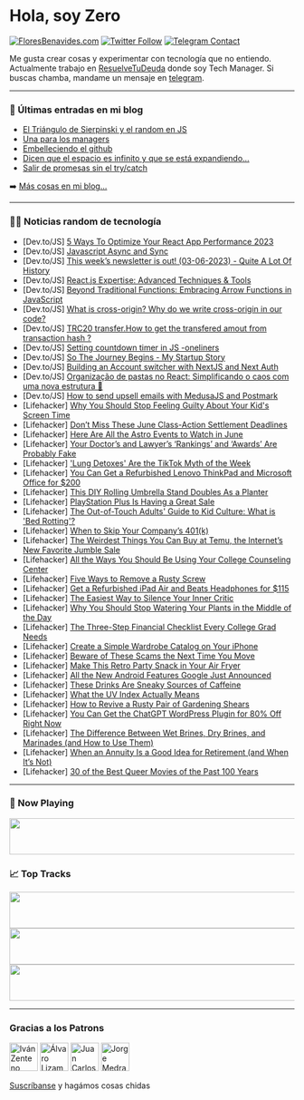 # Hola, soy Zero

[![FloresBenavides.com](https://img.shields.io/website?down_message=oops&label=MiBlog&style=for-the-badge&up_message=online&url=https%3A%2F%2Ffloresbenavides.com)](https://floresbenavides.com) [![Twitter Follow](https://img.shields.io/twitter/follow/ZeroDragon?color=%231DA1F2&label=Follow&logo=twitter&logoColor=ffffff&style=for-the-badge)](https://twitter.com/zerodragon) [![Telegram Contact](https://img.shields.io/badge/escr%C3%ADbeme-ZeroDragon-%2326A5E4?style=for-the-badge&logo=telegram)](https://t.me/zerodragon)

Me gusta crear cosas y experimentar con tecnología que no entiendo.
Actualmente trabajo en [ResuelveTuDeuda](http://github.com/resuelve) donde soy Tech Manager.
Si buscas chamba, mandame un mensaje en [telegram](https://t.me/zerodragon).

---

### 📕 Últimas entradas en mi blog
<!-- BLOG-POST-LIST:START -->
- [El Triángulo de Sierpinski y el random en JS](https://floresbenavides.com/el-triangulo-de-sierpinski-y-el-random-en-js/)
- [Una para los managers](https://floresbenavides.com/una-para-los-managers/)
- [Embelleciendo el github](https://floresbenavides.com/embelleciendo-el-github/)
- [Dicen que el espacio es infinito y que se está expandiendo…](https://floresbenavides.com/dicen-que-el-espacio-es-infinito-y-que-se-esta-expandiendo/)
- [Salir de promesas sin el try/catch](https://floresbenavides.com/salir-de-promesas-sin-el-try-catch/)
<!-- BLOG-POST-LIST:END -->

➡️ [Más cosas en mi blog...](https://floresbenavides.com)

---

### 👨‍💻 Noticias random de tecnología
<!-- TECH-POSTS:START -->
- [Dev.to/JS] [5 Ways To Optimize Your React App Performance 2023](https://dev.to/chideracode/5-ways-to-optimize-your-react-app-performance-2023-mp3)
- [Dev.to/JS] [Javascript Async and Sync](https://dev.to/arshad483/javascript-async-and-sync-3ja)
- [Dev.to/JS] [This week’s newsletter is out! &lpar;03-06-2023&rpar; - Quite A Lot Of History](https://dev.to/mjgs/this-weeks-newsletter-is-out-03-06-2023-quite-a-lot-of-history-30fe)
- [Dev.to/JS] [React.js Expertise: Advanced Techniques &amp; Tools](https://dev.to/dotarjun/reactjs-expertise-advanced-techniques-tools-14jf)
- [Dev.to/JS] [Beyond Traditional Functions: Embracing Arrow Functions in JavaScript](https://dev.to/ruben_alapont/beyond-traditional-functions-embracing-arrow-functions-in-javascript-16lh)
- [Dev.to/JS] [What is cross-origin? Why do we write cross-origin in our code?](https://dev.to/zeeshansafdar48/what-is-cross-origin-why-do-we-write-cross-origin-in-our-code-45fk)
- [Dev.to/JS] [TRC20 transfer.How to get the transfered amout from transaction hash ?](https://dev.to/vikasko/trc20-transferhow-to-get-the-transfered-amout-from-transaction-hash--53mg)
- [Dev.to/JS] [Setting countdown timer in JS -oneliners](https://dev.to/monkcodes/setting-countdown-timer-in-js-oneliners-55pk)
- [Dev.to/JS] [So The Journey Begins - My Startup Story](https://dev.to/zt4ff_1/so-the-journey-begins-my-startup-story-4ga7)
- [Dev.to/JS] [Building an Account switcher with NextJS and Next Auth](https://dev.to/oreoluwabs/building-an-account-switcher-with-nextjs-and-next-auth-5cnf)
- [Dev.to/JS] [Organização de pastas no React: Simplificando o caos com uma nova estrutura 🚀](https://dev.to/ocodista/nova-estrutura-de-pastas-para-react-2nb)
- [Dev.to/JS] [How to send upsell emails with MedusaJS and Postmark](https://dev.to/fullstak/how-to-send-upsell-emails-with-medusajs-and-postmark-37jc)
- [Lifehacker] [Why You Should Stop Feeling Guilty About Your Kid&#39;s Screen Time](https://lifehacker.com/why-you-should-stop-feeling-guilty-about-your-kids-scre-1850500959)
- [Lifehacker] [Don’t Miss These June Class-Action Settlement Deadlines](https://lifehacker.com/don-t-miss-these-june-class-action-settlement-deadlines-1850501393)
- [Lifehacker] [Here Are All the Astro Events to Watch in June](https://lifehacker.com/here-are-all-the-astro-events-to-watch-in-june-1850500214)
- [Lifehacker] [Your Doctor’s and Lawyer’s ‘Rankings’ and ‘Awards’ Are Probably Fake](https://lifehacker.com/your-doctor-s-and-lawyer-s-rankings-and-awards-are-1850500367)
- [Lifehacker] [&#39;Lung Detoxes&#39; Are the TikTok Myth of the Week](https://lifehacker.com/lung-detoxes-are-the-tiktok-myth-of-the-week-1850500657)
- [Lifehacker] [You Can Get a Refurbished Lenovo ThinkPad and Microsoft Office for $200](https://lifehacker.com/you-can-get-a-refurbished-lenovo-thinkpad-and-microsoft-1850480431)
- [Lifehacker] [This DIY Rolling Umbrella Stand Doubles As a Planter](https://lifehacker.com/this-diy-rolling-umbrella-stand-doubles-as-a-planter-1850498827)
- [Lifehacker] [PlayStation Plus Is Having a Great Sale](https://lifehacker.com/playstation-plus-is-having-a-great-sale-1850500018)
- [Lifehacker] [The Out-of-Touch Adults&#39; Guide to Kid Culture: What is &#39;Bed Rotting&#39;?](https://lifehacker.com/the-out-of-touch-adults-guide-to-kid-culture-what-is-b-1850500032)
- [Lifehacker] [When to Skip Your Company’s 401&lpar;k&rpar;](https://lifehacker.com/when-to-skip-your-company-s-401-k-1850499838)
- [Lifehacker] [The Weirdest Things You Can Buy at Temu, the Internet’s New Favorite Jumble Sale](https://lifehacker.com/the-weirdest-things-you-can-buy-at-temu-the-internet-s-1850497999)
- [Lifehacker] [All the Ways You Should Be Using Your College Counseling Center](https://lifehacker.com/all-the-ways-you-should-be-using-your-college-counselin-1850499484)
- [Lifehacker] [Five Ways to Remove a Rusty Screw](https://lifehacker.com/five-ways-to-remove-a-rusty-screw-1850498754)
- [Lifehacker] [Get a Refurbished iPad Air and Beats Headphones for $115](https://lifehacker.com/get-a-refurbished-ipad-air-and-beats-headphones-for-11-1850489794)
- [Lifehacker] [The Easiest Way to Silence Your Inner Critic](https://lifehacker.com/the-easiest-way-to-silence-your-inner-critic-1850497775)
- [Lifehacker] [Why You Should Stop Watering Your Plants in the Middle of the Day](https://lifehacker.com/why-you-should-stop-watering-your-plants-in-the-middle-1850497331)
- [Lifehacker] [The Three-Step Financial Checklist Every College Grad Needs](https://lifehacker.com/the-three-step-financial-checklist-every-college-grad-n-1850496495)
- [Lifehacker] [Create a Simple Wardrobe Catalog on Your iPhone](https://lifehacker.com/create-a-simple-wardrobe-catalog-on-your-iphone-1850495680)
- [Lifehacker] [Beware of These Scams the Next Time You Move](https://lifehacker.com/beware-of-these-scams-the-next-time-you-move-1850493049)
- [Lifehacker] [Make This Retro Party Snack in Your Air Fryer](https://lifehacker.com/make-this-retro-party-snack-in-your-air-fryer-1850496989)
- [Lifehacker] [All the New Android Features Google Just Announced](https://lifehacker.com/all-the-new-android-features-google-just-announced-1850495604)
- [Lifehacker] [These Drinks Are Sneaky Sources of Caffeine](https://lifehacker.com/these-drinks-are-sneaky-sources-of-caffeine-1850495926)
- [Lifehacker] [What the UV Index Actually Means](https://lifehacker.com/what-the-uv-index-actually-means-1850496699)
- [Lifehacker] [How to Revive a Rusty Pair of Gardening Shears](https://lifehacker.com/how-to-revive-a-rusty-pair-of-gardening-shears-1850495367)
- [Lifehacker] [You Can Get the ChatGPT WordPress Plugin for 80% Off Right Now](https://lifehacker.com/you-can-get-the-chatgpt-wordpress-plugin-for-80-off-ri-1850480277)
- [Lifehacker] [The Difference Between Wet Brines, Dry Brines, and Marinades &lpar;and How to Use Them&rpar;](https://lifehacker.com/the-difference-between-wet-brines-dry-brines-and-mari-1850493212)
- [Lifehacker] [When an Annuity Is a Good Idea for Retirement &lpar;and When It’s Not&rpar;](https://lifehacker.com/when-an-annuity-is-a-good-idea-for-retirement-and-when-1850491462)
- [Lifehacker] [30 of the Best Queer Movies of the Past 100 Years](https://lifehacker.com/30-of-the-best-queer-movies-of-the-last-century-1850471612)<!-- TECH-POSTS:END -->

---

### 🎵 Now Playing
<a href="https://spotify-now-playing-dun.vercel.app/now-playing?open"><img src="https://spotify-now-playing-dun.vercel.app/now-playing" width="540" height="64"></a>

### 📈 Top Tracks
<a href="https://spotify-now-playing-dun.vercel.app/top-tracks?i=1&open"><img src="https://spotify-now-playing-dun.vercel.app/top-tracks?i=1" width="540" height="64"></a>
<a href="https://spotify-now-playing-dun.vercel.app/top-tracks?i=2&open"><img src="https://spotify-now-playing-dun.vercel.app/top-tracks?i=2" width="540" height="64"></a>
<a href="https://spotify-now-playing-dun.vercel.app/top-tracks?i=3&open"><img src="https://spotify-now-playing-dun.vercel.app/top-tracks?i=3" width="540" height="64"></a>

---

### Gracias a los Patrons
[<img src="https://avatars.githubusercontent.com/u/243380?v=4" alt="Iván Zenteno" width="50px">](https://github.com/k001) [<img src="https://avatars.githubusercontent.com/u/19955639?v=4" alt="Álvaro Lizama" width="50px">](https://github.com/alvarolizama) [<img src="https://avatars.githubusercontent.com/u/2718753?v=4" alt="Juan Carlos Ruiz" width="50px">](https://github.com/JuanCrg90) [<img src="https://avatars.githubusercontent.com/u/37025?v=4" alt="Jorge Medrano" width="50px">](https://github.com/h1pp1e) 

[Suscríbanse](https://www.patreon.com/zerodragon) y hagámos cosas chidas
